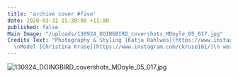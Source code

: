 ```yaml
---
title: 'archive cover #five'
date: 2020-03-31 15:30:00 +11:00
published: false
Main Image: "/uploads/130924_DOINGBIRD_covershots_MDoyle_05_017.jpg"
Credits Text: "Photography & Styling [Katja Rahlwes](https://www.instagram.com/katjarahlwes/)
  \nModel [Christina Kruse](https://www.instagram.com/ckruse101/)\n wears"
---
```


![130924_DOINGBIRD_covershots_MDoyle_05_017.jpg](/uploads/130924_DOINGBIRD_covershots_MDoyle_05_017.jpg)